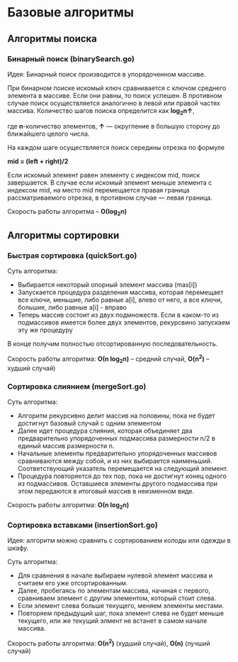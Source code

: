 # Базовые алгоритмы
## Алгоритмы поиска

### Бинарный поиск (binarySearch.go)
Идея: Бинарный поиск производится в упорядоченном массиве.

При бинарном поиске искомый ключ сравнивается с ключом среднего элемента в массиве. Если они равны, то поиск успешен. В противном случае поиск осуществляется аналогично в левой или правой частях массива.
Количество шагов поиска определится как **log<sub>2</sub>n↑**,

где **n**-количество элементов,
**↑** — округление в большую сторону до ближайшего целого числа.

На каждом шаге осуществляется поиск середины отрезка по формуле

**mid = (left + right)/2**

Если искомый элемент равен элементу с индексом mid, поиск завершается.
В случае если искомый элемент меньше элемента с индексом mid, на место mid перемещается правая граница рассматриваемого отрезка, в противном случае — левая граница.

Скорость работы алгоритма – **О(log<sub>2</sub>n)**

## Алгоритмы сортировки

### Быстрая сортировка (quickSort.go)
Суть алгоритма:

* Выбирается некоторый опорный элемент массива (mas[i])
* Запускается процедура разделения массива, которая перемещает все ключи, меньшие, либо равные a[i], влево от него, а все ключи, большие, либо равные a[i] - вправо
* Теперь массив состоит из двух подмножеств. Если в каком-то из подмассивов имеется более двух элементов, рекурсвино запускаем эту же процедуру

В конце получим полностью отсортированную последовательность.

Скорость работы алгоритма: **О(n log<sub>2</sub>n)** – средний случай, **O(n<sup>2</sup>)** – худший случай)  

### Сортировка слиянием (mergeSort.go)

Суть алгоритма: 
* Алгоритм рекурсивно делит массив на половины, пока не будет достигнут базовый случай с одним элементом
* Далее идет процедура слияния, которая объединяет два предварительно упорядоченных подмассива размерности n/2 в единый массив размерности n. 
* Начальные элементы предварительно упорядоченных массивов сравниваются между собой, и из них выбирается наименьший. Соответствующий указатель перемещается на следующий элемент.
* Процедура повторяется до тех пор, пока не достигнут конец одного из подмассивов. Оставшиеся элементы другого подмассива при этом передаются в итоговый массив в неизменном виде.

Скорость работы алгоритма: **О(n log<sub>2</sub>n)**

### Сортировка вставками (insertionSort.go)
Идея: алгоритм можно сравнить с сортированием колоды или одежды в шкафу. 

Суть алгоритма:
* Для сравнения в начале выбираем нулевой элемент массива и считаем его уже отсортированным.
* Далее, пробегаясь по элементам массива, начиная с первого, сравниваем элемент с другим элементом, который стоит слева. 
* Если элемент слева больше текущего, меняем элементы местами.
* Повторяем предыдущий шаг, пока элемент слева не будет меньше текущего, или же текущий элмент не встанет в самом начале массива.

Скорость работы алгоритма: **О(n<sup>2</sup>)** (худший случай), **О(n)** (лучший случай)


